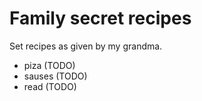 # Family secret recipes

Set recipes as given by my grandma.

* piza (TODO)
* sauses (TODO)
* read (TODO)
